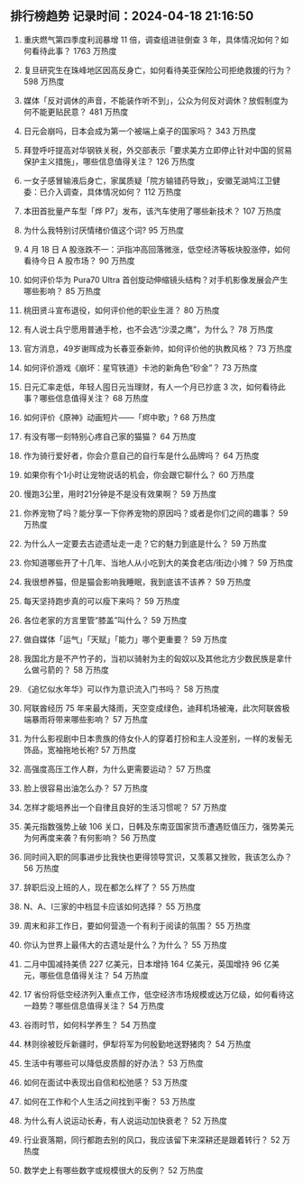 
## 排行榜趋势 记录时间：2024-04-18 21:16:50
  
  1. 重庆燃气第四季度利润暴增 11 倍，调查组进驻倒查 3 年，具体情况如何？如何看待此事？ 1763 万热度
    
  2. 复旦研究生在珠峰地区因高反身亡，如何看待美亚保险公司拒绝救援的行为？ 598 万热度
    
  3. 媒体「反对调休的声音，不能装作听不到」，公众为何反对调休？放假制度为何不能更贴民意？ 481 万热度
    
  4. 日元会崩吗，日本会成为第一个被端上桌子的国家吗？ 343 万热度
    
  5. 拜登呼吁提高对华钢铁关税，外交部表示「要求美方立即停止针对中国的贸易保护主义措施」，哪些信息值得关注？ 126 万热度
    
  6. 一女子感冒输液后身亡，家属质疑「院方输错药导致」，安徽芜湖鸠江卫健委：已介入调查，具体情况如何？ 112 万热度
    
  7. 本田首批量产车型「烨 P7」发布，该汽车使用了哪些新技术？ 107 万热度
    
  8. 为什么我特别讨厌情绪价值这个词? 95 万热度
    
  9. 4 月 18 日 A 股涨跌不一：沪指冲高回落微涨，低空经济等板块股涨停，如何看待今日 A 股市场？ 90 万热度
    
  10. 如何评价华为 Pura70 Ultra 首创旋动伸缩镜头结构？对手机影像发展会产生哪些影响？ 85 万热度
    
  11. 桃田贤斗宣布退役，如何评价他的职业生涯？ 80 万热度
    
  12. 有人说士兵宁愿用普通手枪，也不会选“沙漠之鹰”，为什么？ 78 万热度
    
  13. 官方消息，49岁谢晖成为长春亚泰新帅，如何评价他的执教风格？ 73 万热度
    
  14. 如何评价游戏《崩坏：星穹铁道》卡池的新角色“砂金”？ 73 万热度
    
  15. 日元汇率走低，年轻人囤日元当理财，有人一个月已抄底 3 次，如何看待此事？哪些信息值得关注？ 68 万热度
    
  16. 如何评价《原神》动画短片——「烬中歌」? 68 万热度
    
  17. 有没有哪一刻特别心疼自己家的猫猫？ 64 万热度
    
  18. 作为骑行爱好者，你会介意自己的自行车是什么品牌吗？ 64 万热度
    
  19. 如果你有个1小时让宠物说话的机会，你会跟它聊什么？ 60 万热度
    
  20. 慢跑3公里，用时21分钟是不是没有效果啊？ 59 万热度
    
  21. 你养宠物了吗？能分享一下你养宠物的原因吗？或者是你们之间的趣事？ 59 万热度
    
  22. 为什么人一定要去古迹遗址走一走？它的魅力到底是什么？ 59 万热度
    
  23. 你知道哪些开了十几年、当地人从小吃到大的美食老店/街边小摊？ 59 万热度
    
  24. 我很想养猫，但是猫会影响我睡眠，我到底该不该养？ 59 万热度
    
  25. 每天坚持跑步真的可以瘦下来吗？ 59 万热度
    
  26. 各位老家的方言里管“膝盖”叫什么？ 59 万热度
    
  27. 做自媒体「运气」「天赋」「能力」哪个更重要？ 59 万热度
    
  28. 我国北方是不产竹子的，当初以骑射为主的匈奴以及其他北方少数民族是拿什么做弓箭的？ 58 万热度
    
  29. 《追忆似水年华》可以作为意识流入门书吗？ 58 万热度
    
  30. 阿联酋经历 75 年来最大降雨，天空变成绿色，迪拜机场被淹，此次阿联酋极端暴雨将带来哪些影响？ 57 万热度
    
  31. 为什么影视剧中日本贵族的侍女仆人的穿着打扮和主人没差别，一样的发髻无饰品，宽袖拖地长袍? 57 万热度
    
  32. 高强度高压工作人群，为什么更需要运动？ 57 万热度
    
  33. 脸上很容易出油怎么办？ 57 万热度
    
  34. 怎样才能培养出一个自律且良好的生活习惯呢？ 57 万热度
    
  35. 美元指数强势上破 106 关口，日韩及东南亚国家货币遭遇贬值压力，强势美元为何再度来袭？有何影响？ 56 万热度
    
  36. 同时间入职的同事进步比我快也更得领导赏识，又羡慕又挫败，我该怎么办？ 56 万热度
    
  37. 辞职后没上班的人，现在都怎么样了？ 55 万热度
    
  38. N、A、I三家的中档显卡应该如何选择？ 55 万热度
    
  39. 周末和非工作日，要如何营造一个有利于阅读的氛围？ 55 万热度
    
  40. 你认为世界上最伟大的古遗址是什么？为什么？ 55 万热度
    
  41. 二月中国减持美债 227 亿美元，日本增持 164 亿美元，英国增持 96 亿美元，哪些信息值得关注？ 54 万热度
    
  42. 17 省份将低空经济列入重点工作，低空经济市场规模或达万亿级，如何看待这一趋势？哪些信息值得关注？ 54 万热度
    
  43. 谷雨时节，如何科学养生？ 54 万热度
    
  44. 林则徐被贬斥新疆时，伊犁将军为何殷勤地送野猪肉？ 54 万热度
    
  45. 生活中有哪些可以降低皮质醇的好办法？ 53 万热度
    
  46. 如何在面试中表现出自信和松弛感？ 53 万热度
    
  47. 如何在工作和个人生活之间找到平衡？ 53 万热度
    
  48. 为什么有人说运动长寿，有人说运动加快衰老？ 52 万热度
    
  49. 行业衰落期，同行都跑去别的风口，我应该留下来深耕还是跟着转行？ 52 万热度
    
  50. 数学史上有哪些数字或规模很大的反例？ 52 万热度
    
